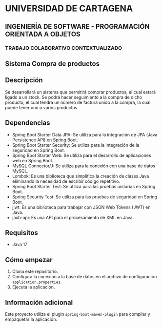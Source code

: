 # UNIVERSIDAD DE CARTAGENA
## INGENIERÍA DE SOFTWARE - PROGRAMACIÓN ORIENTADA A OBJETOS
### TRABAJO COLABORATIVO CONTEXTUALIZADO

## Sistema Compra de productos

## Descripción

Se desarrollará un sistema que permitirá comprar productos, el cual estará ligado a un stock. Se podrá hacer seguimiento a la compra de dicho producto, el cual tendrá un número de factura unido a la compra, la cual puede tener uno o varios productos.

## Dependencias

- Spring Boot Starter Data JPA: Se utiliza para la integración de JPA (Java Persistence API) en Spring Boot.
- Spring Boot Starter Security: Se utiliza para la integración de la seguridad en Spring Boot.
- Spring Boot Starter Web: Se utiliza para el desarrollo de aplicaciones web en Spring Boot.
- MySQL Connector/J: Se utiliza para la conexión con una base de datos MySQL.
- Lombok: Es una biblioteca que simplifica la creación de clases Java eliminando la necesidad de escribir código repetitivo.
- Spring Boot Starter Test: Se utiliza para las pruebas unitarias en Spring Boot.
- Spring Security Test: Se utiliza para las pruebas de seguridad en Spring Boot.
- jjwt: Es una biblioteca para trabajar con JSON Web Tokens (JWT) en Java.
- jaxb-api: Es una API para el procesamiento de XML en Java.

## Requisitos

- Java 17

## Cómo empezar

1. Clona este repositorio.
2. Configura la conexión a la base de datos en el archivo de configuración `application.properties`.
3. Ejecuta la aplicación.

## Información adicional

Este proyecto utiliza el plugin `spring-boot-maven-plugin` para compilar y empaquetar la aplicación.
